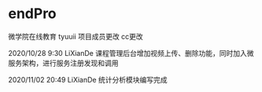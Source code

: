 # endPro
微学院在线教育
tyuuii
项目成员更改
cc更改

2020/10/28 9:30 LiXianDe
课程管理后台增加视频上传、删除功能，同时加入微服务架构，进行服务注册发现和调用

2020/11/02 20:49 LiXianDe
统计分析模块编写完成
